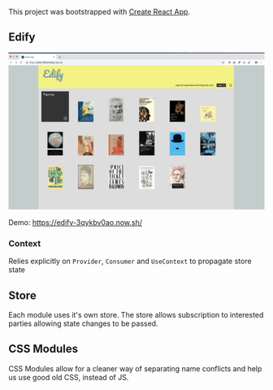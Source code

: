 This project was bootstrapped with [Create React App](https://github.com/facebook/create-react-app).

## Edify

![Home Page](./home.png?raw=true)

Demo: https://edify-3qykbv0ao.now.sh/

### Context

Relies explicitly on `Provider`, `Consumer` and `UseContext` to propagate store state

## Store

Each module uses it's own store. The store allows subscription to interested parties allowing state changes to be passed.

## CSS Modules

CSS Modules allow for a cleaner way of separating name conflicts and help us use good old CSS, instead of JS.
